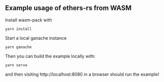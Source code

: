 ## Example usage of ethers-rs from WASM

Install wasm-pack with

    yarn install

Start a local ganache instance

    yarn ganache

Then you can build the example locally with:

    yarn serve

and then visiting http://localhost:8080 in a browser should run the example!